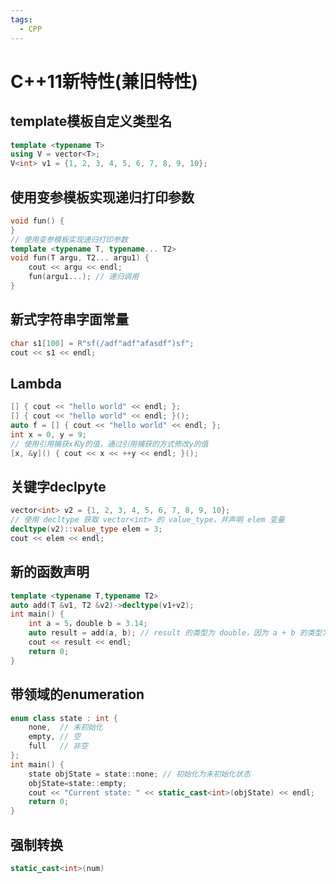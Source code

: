 ```yaml
---
tags:
  - CPP
---
```

# C++11新特性(兼旧特性)

## template模板自定义类型名

```c++
template <typename T>
using V = vector<T>;
V<int> v1 = {1, 2, 3, 4, 5, 6, 7, 8, 9, 10};
```

## 使用变参模板实现递归打印参数

```c++
void fun() {
}
// 使用变参模板实现递归打印参数
template <typename T, typename... T2>
void fun(T argu, T2... argu1) {
    cout << argu << endl;
    fun(argu1...); // 递归调用
}
```

## 新式字符串字面常量

```c++
char s1[100] = R"sf(/adf"adf"afasdf")sf";
cout << s1 << endl;
```

## Lambda

```c++
[] { cout << "hello world" << endl; };
[] { cout << "hello world" << endl; }();
auto f = [] { cout << "hello world" << endl; };
int x = 0, y = 9;
// 使用引用捕获x和y的值，通过引用捕获的方式修改y的值
[x, &y]() { cout << x << ++y << endl; }();
```

## 关键字declpyte

```c++
vector<int> v2 = {1, 2, 3, 4, 5, 6, 7, 8, 9, 10};
// 使用 decltype 获取 vector<int> 的 value_type，并声明 elem 变量
decltype(v2)::value_type elem = 3;
cout << elem << endl;
```

## 新的函数声明

```c++
template <typename T,typename T2>
auto add(T &v1, T2 &v2)->decltype(v1+v2);
int main() {
    int a = 5，double b = 3.14;
    auto result = add(a, b); // result 的类型为 double，因为 a + b 的类型为 double
    cout << result << endl;
    return 0;
}
```

## 带领域的enumeration

```c++
enum class state : int {
    none,  // 未初始化
    empty, // 空
    full   // 非空
};
int main() {
    state objState = state::none; // 初始化为未初始化状态
    objState=state::empty;
    cout << "Current state: " << static_cast<int>(objState) << endl;
    return 0;
}
```

## 强制转换

```C++
static_cast<int>(num)
```
